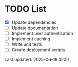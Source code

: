 # TODO List

- [x] Update dependencies
- [ ] Update documentation
- [ ] Implement user authentication
- [ ] Implement caching
- [ ] Write unit tests
- [ ] Create deployment scripts

Last updated: 2025-06-19 02:51
